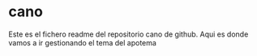 # cano

Este es el fichero readme del repositorio cano de github. Aqui es donde vamos a ir 
gestionando el tema del apotema
